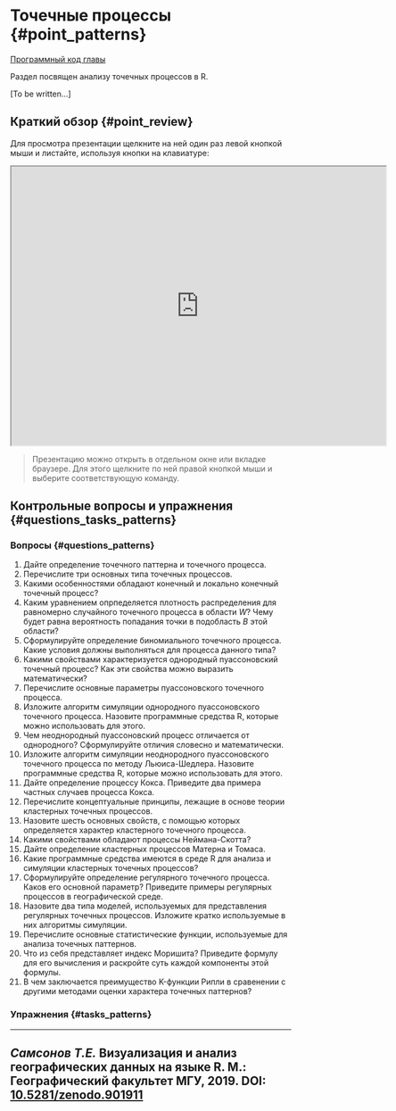 # Точечные процессы {#point_patterns}

[Программный код главы](https://github.com/tsamsonov/r-geo-course/blob/master/code/16-PointPatterns.R)

Раздел посвящен анализу точечных процессов в R. 

[To be written...]

## Краткий обзор {#point_review}

Для просмотра презентации щелкните на ней один раз левой кнопкой мыши и листайте, используя кнопки на клавиатуре:
<iframe src="https://tsamsonov.github.io/r-geo-course/slides/16-PointPatterns_slides.html#1" width="672" height="500px"></iframe>

> Презентацию можно открыть в отдельном окне или вкладке браузере. Для этого щелкните по ней правой кнопкой мыши и выберите соответствующую команду.

## Контрольные вопросы и упражнения {#questions_tasks_patterns}

### Вопросы {#questions_patterns}

1. Дайте определение точечного паттерна и точечного процесса.
1. Перечислите три основных типа точечных процессов.
1. Какими особенностями обладают конечный и локально конечный точечный процесс?
1. Каким уравнением опрпеделяется плотность распределения для равномерно случайного точечного процесса в области $W$? Чему будет равна вероятность попадания точки в подобласть $B$ этой области?
1. Сформулируйте определение биномиального точечного процесса. Какие условия должны выполняться для процесса данного типа?
1. Какими свойствами характеризуется однородный пуассоновский точечный процесс? Как эти свойства можно выразить математически?
1. Перечислите основные параметры пуассоновского точечного процесса.
1. Изложите алгоритм симуляции однородного пуассоновского точечного процесса. Назовите программные средства R, которые можно использовать для этого.
1. Чем неоднородный пуассоновский процесс отличается от однородного? Сформулируйте отличия словесно и математически.
1. Изложите алгоритм симуляции неоднородного пуассоновского точечного процесса по методу Льюиса-Шедлера. Назовите программные средства R, которые можно использовать для этого.
1. Дайте определение процессу Кокса. Приведите два примера частных случаев процесса Кокса.
1. Перечислите концептуальные принципы, лежащие в основе теории кластерных точечных процессов.
1. Назовите шесть основных свойств, с помощью которых определяется характер кластерного точечного процесса.
1. Какими свойствами обладают процессы Неймана-Скотта?
1. Дайте определение кластерных процессов Матерна и Томаса.
1. Какие программные средства имеются в среде R для анализа и симуляции кластерных точечных процессов?
1. Сформулируйте определение регулярного точечного процесса. Каков его основной параметр? Приведите примеры регулярных процессов в географической среде.
1. Назовите два типа моделей, используемых для представления регулярных точечных процессов. Изложите кратко используемые в них алгоритмы симуляции.
1. Перечислите основные статистические функции, используемые для анализа точечных паттернов.
1. Что из себя представляет индекс Моришита? Приведите формулу для его вычисления и раскройте суть каждой компоненты этой формулы.
1. В чем заключается преимущество K-функции Рипли в сравенении с другими методами оценки характера точечных паттернов?

### Упражнения {#tasks_patterns}

----
_Самсонов Т.Е._ **Визуализация и анализ географических данных на языке R.** М.: Географический факультет МГУ, 2019. DOI: [10.5281/zenodo.901911](https://doi.org/10.5281/zenodo.901911)
----
